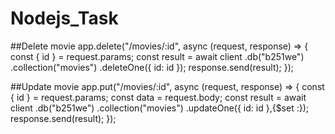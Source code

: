 # Nodejs_Task

##Delete movie
app.delete("/movies/:id", async (request, response) => {
  const { id } = request.params;
  const result = await client
    .db("b251we")
    .collection("movies")
    .deleteOne({ id: id });
  response.send(result);
});

##Update movie
app.put("/movies/:id", async (request, response) => {
  const { id } = request.params;
  const data = request.body;
  const result = await client
    .db("b251we")
    .collection("movies")
    .updateOne({ id: id },{$set :});
  response.send(result);
});

